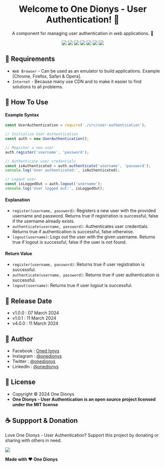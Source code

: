 <h1 align="center">Welcome to One Dionys - User Authentication! 👋 </h1>

<p align="center">A component for managing user authentication in web applications. 💖 </p>

<p align="center">
<img src="https://img.shields.io/github/contributors/onedionys/onedionys-user-authentication?style=flat-square">
<img src="https://img.shields.io/github/issues/onedionys/onedionys-user-authentication?style=flat-square">
<img src="https://img.shields.io/github/stars/onedionys/onedionys-user-authentication?style=flat-square"> 
<img src="https://img.shields.io/github/forks/onedionys/onedionys-user-authentication?style=flat-square">
<img src="https://img.shields.io/github/last-commit/onedionys/onedionys-user-authentication.svg?style=flat-square">
<img src="https://img.shields.io/github/languages/code-size/onedionys/onedionys-user-authentication?style=flat-square">
<img src="https://img.shields.io/github/license/onedionys/onedionys-user-authentication?style=flat-square">
</p>

## 💾 Requirements

* `Web Browser` - Can be used as an emulator to build applications. Example [Chrome, Firefox, Safari & Opera].
* `Internet` - Because many use CDN and to make it easier to find solutions to all problems.

## 🎯 How To Use

#### Example Syntax

```javascript
const UserAuthentication = require('./src/user-authentication');

// Initialize User Authentication
const auth = new UserAuthentication();

// Register a new user
auth.register('username', 'password');

// Authenticate user credentials
const isAuthenticated = auth.authenticate('username', 'password');
console.log('User authenticated:', isAuthenticated);

// Logout user
const isLoggedOut = auth.logout('username');
console.log('User logged out:', isLoggedOut);
```

#### Explanation

* `register(username, password)`: Registers a new user with the provided username and password. Returns true if registration is successful, false if the username already exists.
* `authenticate(username, password)`: Authenticates user credentials. Returns true if authentication is successful, false otherwise.
* `logout(username)`: Logs out the user with the given username. Returns true if logout is successful, false if the user is not found.

#### Return Value

* `register(username, password)`: Returns true if user registration is successful.
* `authenticate(username, password)`: Returns true if user authentication is successful.
* `logout(username)`: Returns true if user logout is successful.

## 📆 Release Date

* v1.0.0 : 07 March 2024
* v1.0.1 : 11 March 2024
* v4.0.0 : 11 March 2024

## 🧑 Author

* Facebook : <a href="https://www.facebook.com/theonedionys"> Oned Ionys</a>
* Instagram : <a href="https://www.instagram.com/onedionys/"> @onedionys</a>
* Twitter : <a href="https://twitter.com/onedionys"> @onedionys</a>
* LinkedIn :  <a href="https://www.linkedin.com/in/onedionys/"> @onedionys</a>

## 📝 License

* Copyright © 2024 One Dionys
* **One Dionys - User Authentication is an open source project licensed under the MIT license**

## ☕️ Suppport & Donation

Love One Dionys - User Authentication? Support this project by donating or sharing with others in need.

<a href="https://www.buymeacoffee.com/onedionys"><img src="https://img.shields.io/badge/Buy_Me_A_Coffee-FFDD00?style=for-the-badge&logo=buy-me-a-coffee&logoColor=black"/> </a>

**Made with ❤️ One Dionys**
